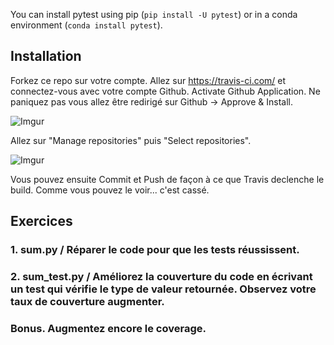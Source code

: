 
You can install pytest using pip (`pip install -U pytest`) or in a conda environment (`conda install pytest`).

## Installation

Forkez ce repo sur votre compte.
Allez sur https://travis-ci.com/ et connectez-vous avec votre compte Github.
Activate Github Application.
Ne paniquez pas vous allez être redirigé sur Github -> Approve & Install.

![Imgur](https://i.imgur.com/MP15GTW.png)

Allez sur "Manage repositories" puis "Select repositories".

![Imgur](https://i.imgur.com/bA9OuLA.png)

Vous pouvez ensuite Commit et Push de façon à ce que Travis declenche le build.
Comme vous pouvez le voir... c'est cassé.


## Exercices
### 1. sum.py / Réparer le code pour que les tests réussissent.
### 2. sum_test.py / Améliorez la couverture du code en écrivant un test qui vérifie le type de valeur retournée. Observez votre taux de couverture augmenter.
### Bonus. Augmentez encore le coverage.
